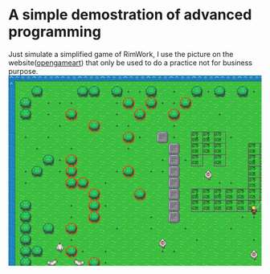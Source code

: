 # A simple demostration of advanced programming
Just simulate a simplified game of RimWork, I use the picture on the website([opengameart](https://opengameart.org)) that only be used to do a practice not for business purpose.
![](./img.png)